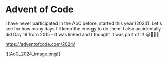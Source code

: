 # Advent of Code

I have never participated in the AoC before, started this year (2024). Let's see for how many days I'll keep the energy to do them! I also accidentally did Day 19 from 2015 - it was linked and I thought it was part of it! 😀🤦🏻‍♂️

https://adventofcode.com/2024/

![[AoC_2024_image.png]]

